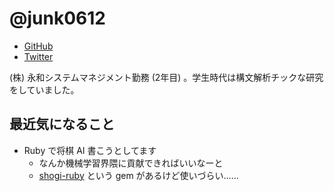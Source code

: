 # @junk0612

* [GitHub](https://github.com/junk0612)
* [Twitter](https://twitter.com/junk0612)

(株) 永和システムマネジメント勤務 (2年目) 。学生時代は構文解析チックな研究をしていました。

## 最近気になること

- Ruby で将棋 AI 書こうとしてます
  - なんか機械学習界隈に貢献できればいいなーと
  - [shogi-ruby](https://github.com/myokoym/shogi-ruby) という gem があるけど使いづらい……
